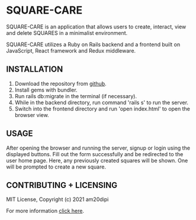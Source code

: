 # SQUARE-CARE

SQUARE-CARE is an application that allows users to create, interact, view and delete SQUARES in a minimalist environment. 

SQUARE-CARE utilizes a Ruby on Rails backend and a frontend built on JavaScript, React framework and Redux middleware. 

## INSTALLATION
1. Download the repository from [github](https://github.com/am20dipi/square-care/blob/master/notes.md). 
2. Install gems with bundler.
3. Run rails db:migrate in the terminal (if necessary).
4. While in the backend directory, run command 'rails s' to run the server. 
5. Switch into the frontend directory and run 'open index.html' to open the browser view. 

## USAGE

After opening the browser and running the server, signup or login using the displayed buttons. Fill out the form successfully and be redirected to the user home page. Here, any previously created squares will be shown. One will be prompted to create a new square. 

## CONTRIBUTING + LICENSING
MIT License, Copyright (c) 2021 am20dipi

For more information [click here](https://github.com/am20dipi/square-care/blob/master/notes.md). 